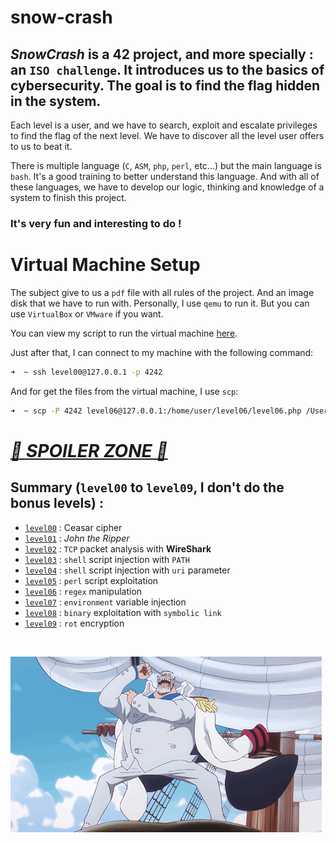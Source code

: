 # snow-crash

## _SnowCrash_ is a 42 project, and more specially : an `ISO challenge`. It introduces us to the basics of cybersecurity. The goal is to find the flag hidden in the system.

Each level is a user, and we have to search, exploit and escalate privileges to find the flag of the next level. We have to discover all the level user offers to us to beat it.

There is multiple language (`C`, `ASM`, `php`, `perl`, etc...) but the main language is `bash`. It's a good training to better understand this language. And with all of these languages, we have to develop our logic, thinking and knowledge of a system to finish this project.

### It's very fun and interesting to do !

# Virtual Machine Setup

The subject give to us a `pdf` file with all rules of the project. And an image disk that we have to run with. Personally, I use `qemu` to run it. But you can use `VirtualBox` or `VMware` if you want.

You can view my script to run the virtual machine [here](assets/run.sh).

Just after that, I can connect to my machine with the following command:

```bash
➜  ~ ssh level00@127.0.0.1 -p 4242
```

And for get the files from the virtual machine, I use `scp`:

```bash
➜  ~ scp -P 4242 level06@127.0.0.1:/home/user/level06/level06.php /Users/mayoub/Desktop
```

# _<u>🚨 SPOILER ZONE 🚨</u>_

## Summary (`level00` to `level09`, I don't do the bonus levels) :

- [`level00`](level00/resources/walkthrough_00.md) : Ceasar cipher
- [`level01`](level01/resources/walkthrough_01.md) : _John the Ripper_
- [`level02`](level02/resources/walkthrough_02.md) : `TCP` packet analysis with **WireShark**
- [`level03`](level03/resources/walkthrough_03.md) : `shell` script injection with `PATH`
- [`level04`](level04/resources/walkthrough_04.md) : `shell` script injection with `uri` parameter
- [`level05`](level05/resources/walkthrough_05.md) : `perl` script exploitation
- [`level06`](level06/resources/walkthrough_06.md) : `regex` manipulation
- [`level07`](level07/resources/walkthrough_07.md) : `environment` variable injection
- [`level08`](level08/resources/walkthrough_08.md) : `binary` exploitation with `symbolic link`
- [`level09`](level09/resources/walkthrough_09.md) : `rot` encryption

<br />

![Garp](assets/Garp.gif)

